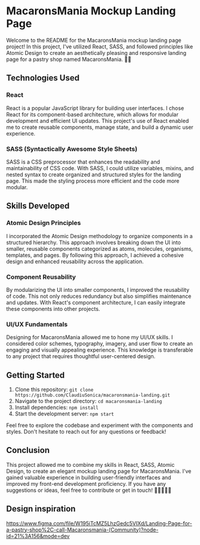 # MacaronsMania Mockup Landing Page

Welcome to the README for the MacaronsMania mockup landing page project! In this project, I've utilized React, SASS, and followed principles like Atomic Design to create an aesthetically pleasing and responsive landing page for a pastry shop named MacaronsMania. 🧁🎉

## Technologies Used

### React
React is a popular JavaScript library for building user interfaces. I chose React for its component-based architecture, which allows for modular development and efficient UI updates. This project's use of React enabled me to create reusable components, manage state, and build a dynamic user experience.

### SASS (Syntactically Awesome Style Sheets)
SASS is a CSS preprocessor that enhances the readability and maintainability of CSS code. With SASS, I could utilize variables, mixins, and nested syntax to create organized and structured styles for the landing page. This made the styling process more efficient and the code more modular.

## Skills Developed

### Atomic Design Principles
I incorporated the Atomic Design methodology to organize components in a structured hierarchy. This approach involves breaking down the UI into smaller, reusable components categorized as atoms, molecules, organisms, templates, and pages. By following this approach, I achieved a cohesive design and enhanced reusability across the application.

### Component Reusability
By modularizing the UI into smaller components, I improved the reusability of code. This not only reduces redundancy but also simplifies maintenance and updates. With React's component architecture, I can easily integrate these components into other projects.

### UI/UX Fundamentals
Designing for MacaronsMania allowed me to hone my UI/UX skills. I considered color schemes, typography, imagery, and user flow to create an engaging and visually appealing experience. This knowledge is transferable to any project that requires thoughtful user-centered design.

## Getting Started

1. Clone this repository: `git clone https://github.com/ClaudiuSonica/macaronsmania-landing.git`
2. Navigate to the project directory: `cd macaronsmania-landing`
3. Install dependencies: `npm install`
4. Start the development server: `npm start`

Feel free to explore the codebase and experiment with the components and styles. Don't hesitate to reach out for any questions or feedback!

## Conclusion

This project allowed me to combine my skills in React, SASS, Atomic Design, to create an elegant mockup landing page for MacaronsMania. I've gained valuable experience in building user-friendly interfaces and improved my front-end development proficiency. If you have any suggestions or ideas, feel free to contribute or get in touch! 🍰👩‍🍳👨‍🍳

## Design inspiration 

https://www.figma.com/file/W195iTcMZ5LhzGedc5VIXd/Landing-Page-for-a-pastry-shop%2C-call-Macaronsmania-(Community)?node-id=21%3A156&mode=dev
